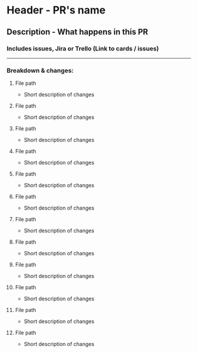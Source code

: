 # Header - PR's name

## Description - What happens in this PR

### Includes issues, Jira or Trello (Link to cards / issues)

-----------------------------------------------------------------------------------------------
### Breakdown & changes:

 1. File path
     * Short description of changes
   
 2. File path
     * Short description of changes
   
 3. File path
     * Short description of changes
   
 4. File path
     * Short description of changes
   
 5. File path
     * Short description of changes
   
 6. File path
     * Short description of changes
   
 7. File path
     * Short description of changes
   
 8. File path
     * Short description of changes
   
 9. File path
     * Short description of changes
   
 10. File path
     * Short description of changes
   
 11. File path
     * Short description of changes
   
 12. File path
     * Short description of changes